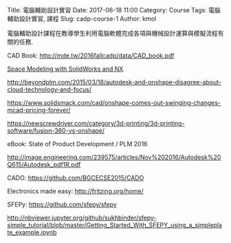Title: 電腦輔助設計實習
Date: 2017-06-18 11:00
Category: Course
Tags: 電腦輔助設計實習, 課程
Slug: cadp-course-1
Author: kmol

電腦輔助設計課程在教導學生利用電腦軟體完成各項與機械設計運算與模擬流程有關的任務.

<!-- PELICAN_END_SUMMARY -->

CAD Book: <a href="http://mde.tw/2016fallcadp/data/CAD_book.pdf">http://mde.tw/2016fallcadp/data/CAD_book.pdf</a>

<a href="https://link.springer.com/content/pdf/10.1007%2F978-3-319-03862-9.pdf">Space Modeling with SolidWorks and NX</a>

<a href="http://beyondplm.com/2015/03/18/autodesk-and-onshape-disagree-about-cloud-technology-and-focus/">http://beyondplm.com/2015/03/18/autodesk-and-onshape-disagree-about-cloud-technology-and-focus/</a>

<a href="https://www.solidsmack.com/cad/onshape-comes-out-swinging-changes-mcad-pricing-forever/">https://www.solidsmack.com/cad/onshape-comes-out-swinging-changes-mcad-pricing-forever/</a>

<a href="https://newscrewdriver.com/category/3d-printing/3d-printing-software/fusion-360-vs-onshape/">https://newscrewdriver.com/category/3d-printing/3d-printing-software/fusion-360-vs-onshape/</a>

eBook: State of Product Development / PLM 2016

<a href="http://image.engineering.com/239575/articles/Nov%202016/Autodesk%20Q615/Autodesk_pdf1R.pdf">http://image.engineering.com/239575/articles/Nov%202016/Autodesk%20Q615/Autodesk_pdf1R.pdf</a>

CADO: <a href="https://github.com/BGCECSE2015/CADO">https://github.com/BGCECSE2015/CADO</a>

Electronics made easy: <a href="http://fritzing.org/home/">http://fritzing.org/home/</a>

SFEPy: <a href="https://github.com/sfepy/sfepy">https://github.com/sfepy/sfepy</a>

<a href="http://nbviewer.jupyter.org/github/sukhbinder/sfepy-simple_tutorial/blob/master/Getting_Started_With_SFEPY_using_a_simpleplate_example.ipynb">http://nbviewer.jupyter.org/github/sukhbinder/sfepy-simple_tutorial/blob/master/Getting_Started_With_SFEPY_using_a_simpleplate_example.ipynb</a>
